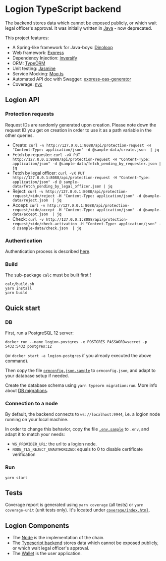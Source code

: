 # Logion TypeScript backend

The backend stores data which cannot be exposed publicly, or which wait legal officer's approval.
It was initially written in [Java]((https://github.com/logion-network/logion-backend-java)) - now deprecated.

This project features:

- A Spring-like framework for Java-boys: [Dinoloop](https://github.com/ParallelTask/dinoloop)
- Web framework: [Express](https://expressjs.com/)
- Dependency Injection: [Inversify](https://inversify.io/)
- ORM: [TypeORM](https://typeorm.io/)
- Unit testing: [Jasmine](https://jasmine.github.io/pages/getting_started.html)
- Service Mocking: [Moq.ts](https://dvabuzyarov.github.io/moq.ts/)
- Automated API doc with Swagger: [express-oas-generator](https://github.com/mpashkovskiy/express-oas-generator#express-oas-generator)
- Coverage: [nyc](https://github.com/istanbuljs/nyc#nyc)

## Logion API

### Protection requests

Request IDs are randomly generated upon creation. Please note down the request ID you get on creation in order to use
it as a path variable in the other queries.

- Create: `curl -v http://127.0.0.1:8088/api/protection-request -H "Content-Type: application/json" -d @sample-data/create.json  | jq`
- Fetch by requester: `curl -vX PUT http://127.0.0.1:8088/api/protection-request -H "Content-Type: application/json" -d @sample-data/fetch_pending_by_requester.json | jq`
- Fetch by legal officer: `curl -vX PUT http://127.0.0.1:8088/api/protection-request -H "Content-Type: application/json" -d @ sample-data/fetch_pending_by_legal_officer.json | jq`
- Reject: `curl -v http://127.0.0.1:8088/api/protection-request/<id>/reject -H "Content-Type: application/json" -d @sample-data/reject.json  | jq`
- Accept: `curl -v http://127.0.0.1:8088/api/protection-request/<id>/accept -H "Content-Type: application/json" -d @sample-data/accept.json  | jq`
- Check: `curl -v http://127.0.0.1:8088/api/protection-request/<id>/check-activation -H "Content-Type: application/json" -d @sample-data/check.json  | jq`

### Authentication
Authentication process is described [here](doc/Authentication.md).

### Build

The sub-package `calc` must be built first !

```shell
calc/build.sh
yarn install
yarn build
```
## Quick start

### DB
First, run a PostgreSQL 12 server:

`docker run --name logion-postgres -e POSTGRES_PASSWORD=secret -p 5432:5432 postgres:12`

(or `docker start -a logion-postgres` if you already executed the above command).

Then copy the file [`ormconfig.json.sample`](ormconfig.json.sample) to `ormconfig.json`, and adapt to your database setup if needed.

Create the database schema using `yarn typeorm migration:run`. More info about [DB migrations](doc/DbMigration.md).

### Connection to a node

By default, the backend connects to `ws://localhost:9944`, i.e. a logion node running on your local machine.

In order to change this behavior, copy the file [`.env.sample`](.env.sample) to `.env`, and adapt it to match your needs:
* `WS_PROVIDER_URL`: the url to a logion node.
* `NODE_TLS_REJECT_UNAUTHORIZED`: equals to 0 to disable certificate verification

### Run
`yarn start`

## Tests
Coverage report is generated using `yarn coverage` (all tests) or `yarn coverage-unit` (unit tests only).
It's located under [`coverage/index.html`](coverage/index.html).


## Logion Components

* The [Node](https://github.com/logion-network/logion-node) is the implementation of the chain.
* The [Typescript backend](https://github.com/logion-network/logion-backend-ts) stores data which cannot be exposed publicly, or which wait legal officer's approval.
* The [Wallet](https://github.com/logion-network/logion-wallet) is the user application.
